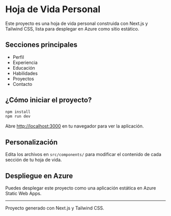 # Hoja de Vida Personal

Este proyecto es una hoja de vida personal construida con Next.js y Tailwind CSS, lista para desplegar en Azure como sitio estático.

## Secciones principales
- Perfil
- Experiencia
- Educación
- Habilidades
- Proyectos
- Contacto

## ¿Cómo iniciar el proyecto?

```bash
npm install
npm run dev
```

Abre [http://localhost:3000](http://localhost:3000) en tu navegador para ver la aplicación.

## Personalización
Edita los archivos en `src/components/` para modificar el contenido de cada sección de tu hoja de vida.

## Despliegue en Azure
Puedes desplegar este proyecto como una aplicación estática en Azure Static Web Apps.

---

Proyecto generado con Next.js y Tailwind CSS.
